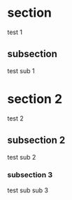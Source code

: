 # section
test 1

## subsection
test sub 1

# section 2
test 2

## subsection 2
test sub 2

### subsection 3
test sub sub 3
